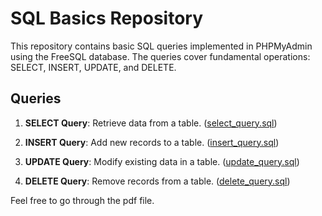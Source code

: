 
# SQL Basics Repository

This repository contains basic SQL queries implemented in PHPMyAdmin using the FreeSQL database. The queries cover fundamental operations: SELECT, INSERT, UPDATE, and DELETE.

## Queries

1. **SELECT Query**: Retrieve data from a table. ([select_query.sql](/sql_queries/select_query.sql))

2. **INSERT Query**: Add new records to a table. ([insert_query.sql](/sql_queries/insert_query.sql))

3. **UPDATE Query**: Modify existing data in a table. ([update_query.sql](/sql_queries/update_query.sql))

4. **DELETE Query**: Remove records from a table. ([delete_query.sql](/sql_queries/delete_query.sql))

Feel free to go through the pdf file.
